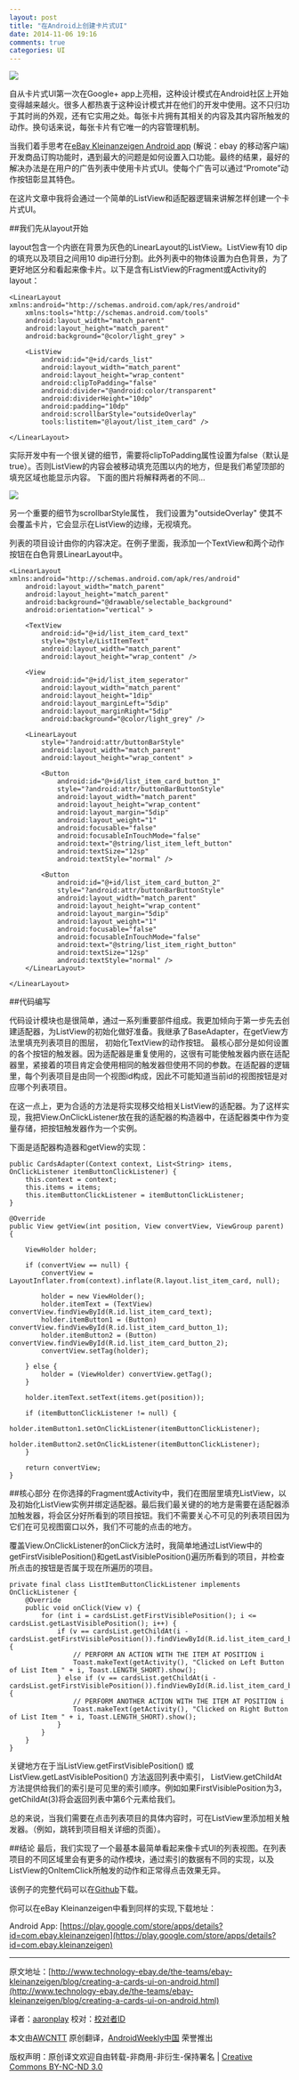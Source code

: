 ```yaml
---
layout: post
title: "在Android上创建卡片式UI"
date: 2014-11-06 19:16
comments: true
categories: UI
---
```

![](http://www.technology-ebay.de/data/mediapool/my_ads_example.png)

自从卡片式UI第一次在Google+ app上亮相，这种设计模式在Android社区上开始变得越来越火。很多人都热衷于这种设计模式并在他们的开发中使用。这不只归功于其时尚的外观，还有它实用之处。每张卡片拥有其相关的内容及其内容所触发的动作。换句话来说，每张卡片有它唯一的内容管理机制。


当我们着手思考在[eBay Kleinanzeigen Android app](https://play.google.com/store/apps/details?id=com.ebay.kleinanzeigen) (解说：ebay 的移动客户端) 开发商品订购功能时，遇到最大的问题是如何设置入口功能。最终的结果，最好的解决办法是在用户的广告列表中使用卡片式UI。使每个广告可以通过“Promote”动作按钮彰显其特色。

在这片文章中我将会通过一个简单的ListView和适配器逻辑来讲解怎样创建一个卡片式UI。

##我们先从layout开始

layout包含一个内嵌在背景为灰色的LinearLayout的ListView。ListView有10 dip的填充以及项目之间用10 dip进行分割。此外列表中的物体设置为白色背景，为了更好地区分和看起来像卡片。以下是含有ListView的Fragment或Activity的layout：


	<LinearLayout xmlns:android="http://schemas.android.com/apk/res/android"
	    xmlns:tools="http://schemas.android.com/tools"
	    android:layout_width="match_parent"
	    android:layout_height="match_parent"
	    android:background="@color/light_grey" >
	 
	    <ListView
	        android:id="@+id/cards_list"
	        android:layout_width="match_parent"
	        android:layout_height="wrap_content"
	        android:clipToPadding="false"
	        android:divider="@android:color/transparent"
	        android:dividerHeight="10dp"
	        android:padding="10dp"
	        android:scrollbarStyle="outsideOverlay"
	        tools:listitem="@layout/list_item_card" />
	 
	</LinearLayout>
	 
实际开发中有一个很关键的细节，需要将clipToPadding属性设置为false（默认是true）。否则ListView的内容会被移动填充范围以内的地方，但是我们希望顶部的填充区域也能显示内容。
下面的图片将解释两者的不同...

![](http://www.technology-ebay.de/data/mediapool/clip_to_padding_diff.png)

另一个重要的细节为scrollbarStyle属性， 我们设置为"outsideOverlay" 使其不会覆盖卡片，它会显示在ListView的边缘，无视填充。

列表的项目设计由你的内容决定。在例子里面，我添加一个TextView和两个动作按钮在白色背景LinearLayout中。

	
	<LinearLayout xmlns:android="http://schemas.android.com/apk/res/android"
	    android:layout_width="match_parent"
	    android:layout_height="match_parent"
	    android:background="@drawable/selectable_background"
	    android:orientation="vertical" >
	 
	    <TextView
	        android:id="@+id/list_item_card_text"
	        style="@style/ListItemText"
	        android:layout_width="match_parent"
	        android:layout_height="wrap_content" />
	 
	    <View
	        android:id="@+id/list_item_seperator"
	        android:layout_width="match_parent"
	        android:layout_height="1dip"
	        android:layout_marginLeft="5dip"
	        android:layout_marginRight="5dip"
	        android:background="@color/light_grey" />
	 
	    <LinearLayout
	        style="?android:attr/buttonBarStyle"
	        android:layout_width="match_parent"
	        android:layout_height="wrap_content" >
	 
	        <Button
	            android:id="@+id/list_item_card_button_1"
	            style="?android:attr/buttonBarButtonStyle"
	            android:layout_width="match_parent"
	            android:layout_height="wrap_content"
	            android:layout_margin="5dip"
	            android:layout_weight="1"
	            android:focusable="false"
	            android:focusableInTouchMode="false"
	            android:text="@string/list_item_left_button"
	            android:textSize="12sp"
	            android:textStyle="normal" />
	 
	        <Button
	            android:id="@+id/list_item_card_button_2"
	            style="?android:attr/buttonBarButtonStyle"
	            android:layout_width="match_parent"
	            android:layout_height="wrap_content"
	            android:layout_margin="5dip"
	            android:layout_weight="1"
	            android:focusable="false"
	            android:focusableInTouchMode="false"
	            android:text="@string/list_item_right_button"
	            android:textSize="12sp"
	            android:textStyle="normal" />
	    </LinearLayout>
	 
	</LinearLayout>


##代码编写

代码设计模块也是很简单，通过一系列重要部件组成。我更加倾向于第一步先去创建适配器，为ListView的初始化做好准备。我继承了BaseAdapter，在getView方法里填充列表项目的图层， 初始化TextView的动作按钮。 最核心部分是如何设置的各个按钮的触发器。因为适配器是重复使用的，这很有可能使触发器内嵌在适配器里，紧接着的项目肯定会使用相同的触发器但使用不同的参数。在适配器的逻辑里，每个列表项目是由同一个视图id构成，因此不可能知道当前id的视图按钮是对应哪个列表项目。

在这一点上，更为合适的方法是将实现移交给相关ListView的适配器。为了这样实现，我把View.OnClickListener放在我的适配器的构造器中，在适配器类中作为变量存储，把按钮触发器作为一个实例。

下面是适配器构造器和getView的实现：

	public CardsAdapter(Context context, List<String> items, OnClickListener itemButtonClickListener) {
        this.context = context;
        this.items = items;
        this.itemButtonClickListener = itemButtonClickListener;
    }
 
    @Override
    public View getView(int position, View convertView, ViewGroup parent) {
 
        ViewHolder holder;
 
        if (convertView == null) {
            convertView = LayoutInflater.from(context).inflate(R.layout.list_item_card, null);
 
            holder = new ViewHolder();
            holder.itemText = (TextView) convertView.findViewById(R.id.list_item_card_text);
            holder.itemButton1 = (Button) convertView.findViewById(R.id.list_item_card_button_1);
            holder.itemButton2 = (Button) convertView.findViewById(R.id.list_item_card_button_2);
            convertView.setTag(holder);
 
        } else {
            holder = (ViewHolder) convertView.getTag();
        }
 
        holder.itemText.setText(items.get(position));
 
        if (itemButtonClickListener != null) {
            holder.itemButton1.setOnClickListener(itemButtonClickListener);
            holder.itemButton2.setOnClickListener(itemButtonClickListener);
        }
 
        return convertView;
    }


##核心部分
在你选择的Fragment或Activity中，我们在图层里填充ListView，以及初始化ListView实例并绑定适配器。最后我们最关键的的地方是需要在适配器添加触发器，将会区分好所看到的项目按钮。我们不需要关心不可见的列表项目因为它们在可见视图窗口以外，我们不可能的点击的地方。

覆盖View.OnClickListener的onClick方法时，我简单地通过ListView中的getFirstVisiblePosition()和getLastVisiblePosition()遍历所看到的项目，并检查所点击的按钮是否属于现在所遍历的项目。

	private final class ListItemButtonClickListener implements OnClickListener {
        @Override
        public void onClick(View v) {
            for (int i = cardsList.getFirstVisiblePosition(); i <= cardsList.getLastVisiblePosition(); i++) {
                if (v == cardsList.getChildAt(i - cardsList.getFirstVisiblePosition()).findViewById(R.id.list_item_card_button_1)) {
                    // PERFORM AN ACTION WITH THE ITEM AT POSITION i
                    Toast.makeText(getActivity(), "Clicked on Left Button of List Item " + i, Toast.LENGTH_SHORT).show();
                } else if (v == cardsList.getChildAt(i - cardsList.getFirstVisiblePosition()).findViewById(R.id.list_item_card_button_2)) {
                    // PERFORM ANOTHER ACTION WITH THE ITEM AT POSITION i
                    Toast.makeText(getActivity(), "Clicked on Right Button of List Item " + i, Toast.LENGTH_SHORT).show();
                }
            }
        }
    }

关键地方在于当ListView.getFirstVisiblePosition() 或 ListView.getLastVisiblePosition() 方法返回列表中索引， ListView.getChildAt 方法提供给我们的索引是可见里的索引顺序。例如如果FirstVisiblePosition为3，getChildAt(3)将会返回列表中第6个元素给我们。

总的来说，当我们需要在点击列表项目的具体内容时，可在ListView里添加相关触发器。（例如，跳转到项目相关详细的页面）。

##结论
最后，我们实现了一个最基本最简单看起来像卡式UI的列表视图。在列表项目的不同区域里会有更多的动作模块，通过索引的数据有不同的实现，以及ListView的OnItemClick所触发的动作和正常得点击效果无异。

该例子的完整代码可以在[Github](https://github.com/vudin/android-cards-ui-example)下载。

你可以在eBay Kleinanzeigen中看到同样的实现,下载地址：
 
Android App: [https://play.google.com/store/apps/details?id=com.ebay.kleinanzeigen](https://play.google.com/store/apps/details?id=com.ebay.kleinanzeigen) 




---


原文地址：[http://www.technology-ebay.de/the-teams/ebay-kleinanzeigen/blog/creating-a-cards-ui-on-android.html](http://www.technology-ebay.de/the-teams/ebay-kleinanzeigen/blog/creating-a-cards-ui-on-android.html)

译者：[aaronplay](https://github.com/aaronplay) 校对：[校对者ID](https://github.com/校对者ID)

本文由[AWCNTT](https://github.com/AWCNTT) 原创翻译，[AndroidWeekly中国](http://www.androidweekly.cn/) 荣誉推出

版权声明：原创译文欢迎自由转载-非商用-非衍生-保持署名 | [Creative Commons BY-NC-ND 3.0](http://creativecommons.org/licenses/by-nc-nd/3.0/deed.zh)